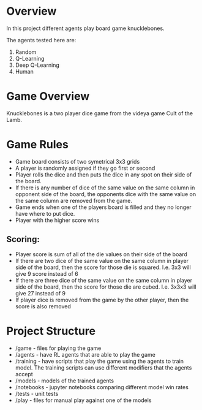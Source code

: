 # Overview

In this project different agents play board game knucklebones.

The agents tested here are:
1. Random
2. Q-Learning
3. Deep Q-Learning
4. Human

# Game Overview

Knucklebones is a two player dice game from the videya game Cult of the Lamb.

# Game Rules

* Game board consists of two symetrical 3x3 grids
* A player is randomly assigned if they go first or second
* Player rolls the dice and then puts the dice in any spot on their side of the board.
* If there is any number of dice of the same value on the same column in opponent side of the board, the opponents dice with the same value on the same column are removed from the game.
* Game ends when one of the players board is filled and they no longer have where to put dice.
* Player with the higher score wins

## Scoring:

* Player score is sum of all of the die values on their side of the board
* If there are two dice of the same value on the same column in player side of the board, then the score for those die is squared. I.e. 3x3 will give 9 score instead of 6
* If there are three dice of the same value on the same column in player side of the board, then the score for those die are cubed. I.e. 3x3x3 will give 27 instead of 9
* If player dice is removed from the game by the other player, then the score is also removed


# Project Structure

* /game - files for playing the game
* /agents - have RL agents that are able to play the game
* /training - have scripts that play the game using the agents to train model. The training scripts can use different modifiers that the agents accept
* /models - models of the trained agents
* /notebooks - jupyter notebooks comparing different model win rates
* /tests - unit tests
* /play - files for manual play against one of the models